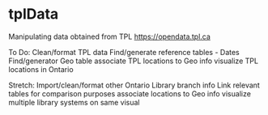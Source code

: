 # tplData
Manipulating data obtained from TPL
https://opendata.tpl.ca

To Do:
Clean/format TPL data
Find/generate reference tables - Dates
Find/generator Geo table
associate TPL locations to Geo info
visualize TPL locations in Ontario

Stretch:
Import/clean/format other Ontario Library branch info
Link relevant tables for comparison purposes
associate locations to Geo info
visualize multiple library systems on same visual
